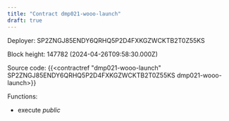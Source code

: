 ```yaml
---
title: "Contract dmp021-wooo-launch"
draft: true
---
```

Deployer: SP2ZNGJ85ENDY6QRHQ5P2D4FXKGZWCKTB2T0Z55KS


 



Block height: 147782 (2024-04-26T09:58:30.000Z)

Source code: {{<contractref "dmp021-wooo-launch" SP2ZNGJ85ENDY6QRHQ5P2D4FXKGZWCKTB2T0Z55KS dmp021-wooo-launch>}}

Functions:

* execute _public_
